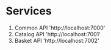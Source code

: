 # Services  

1. Common API 'http://localhost:7000'  
2. Catalog API 'http://localhost:7001'  
3. Basket API 'http://localhost:7002'  
